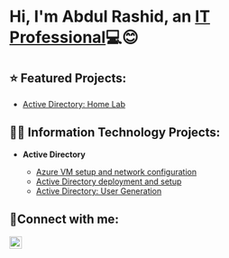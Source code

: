 <h1>Hi, I'm Abdul Rashid, an <a href="https://www.linkedin.com/in/kirk-gacias/">IT Professional</a>💻😊</h1>

<h2> ⭐ Featured Projects:</h2>


- [Active Directory: Home Lab](https://github.com/a-rashid-saaka/Active-Directory)


<h2>👨‍💻 Information Technology Projects:</h2>

- <b>Active Directory</b>

  - [Azure VM setup and network configuration](https://github.com/a-rashid-saaka/Azure_VM_setup_and_Network_Configuration)
  - [Active Directory deployment and setup](https://github.com/a-rashid-saaka/Active_directory_deployment_and_setup)
  - [Active Directory: User Generation](https://github.com/kirkgacias/ad-user-generation)



<h2>🤳Connect with me:</h2>

[<img align="left" alt="Josh | LinkedIn" width="22px" src="https://cdn.jsdelivr.net/npm/simple-icons@v3/icons/linkedin.svg" />][linkedin]

[linkedin]: https://www.linkedin.com/in/kirk-gacias/
